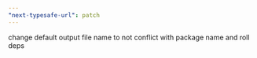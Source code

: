 ```yaml
---
"next-typesafe-url": patch
---
```


change default output file name to not conflict with package name and roll deps
